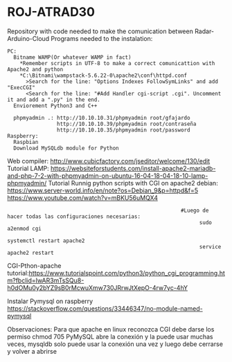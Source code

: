 

# ROJ-ATRAD30
Repository with code needed to make the comunication between Radar-Arduino-Cloud
  Programs needed to the instalation:
  
  
    PC:
      Bitname WAMP(Or whatever WAMP in fact) 
        *Remember scripts in UTF-8 to make a correct comunicattion with Apache2 and python
        *C:\Bitnami\wampstack-5.6.22-0\apache2\conf\httpd.conf
          >Search for the line: "Options Indexes FollowSymLinks" and add "ExecCGI"
          <Search for the line: "#Add Handler cgi-script .cgi". Uncomment it and add a ".py" in the end.
      Enviorement Python3 and C++
      
      phpmyadmin .: http://10.10.10.31/phpmyadmin root/gfajardo
                    http://10.10.10.39/phpmyadmin root/contraseña
                    http://10.10.10.35/phpmyadmin root/password
    Raspberry:
      Raspbian
      Download MySQLdb module for Python 
      
      
     
  Web compiler: http://www.cubicfactory.com/jseditor/welcome/130/edit
Tutorial LAMP: https://websiteforstudents.com/install-apache2-mariadb-and-php-7-2-with-phpmyadmin-on-ubuntu-16-04-18-04-18-10-lamp-phpmyadmin/
Tutorial Runnig python scripts with CGI on apache2 debian: https://www.server-world.info/en/note?os=Debian_9&p=httpd&f=5
                                                            https://www.youtube.com/watch?v=mBKU56uMQX4
                                                            
                                                            #Luego de hacer todas las configuraciones necesarias:
                                                                  sudo a2enmod cgi
                                                                  systemctl restart apache2
                                                                  service apache2 restart
CGI-Pthon-apache tutorial:https://www.tutorialspoint.com/python3/python_cgi_programming.htm?fbclid=IwAR3mTsSQu8-h0dOMu0y2bYZ9sB0rMcwuXmw730JRrwJtXepO-4rw7yc-4hY

Instalar Pymysql on raspberry https://stackoverflow.com/questions/33446347/no-module-named-pymysql

Observaciones: Para que apache en linux reconozca CGI debe darse los permiso chmod 705
               PyMySQL abre la conexión y la puede usar muchas veces, mysqldb solo puede usar la conexión una vez y luego debe cerrarse                 y volver a abrirse
